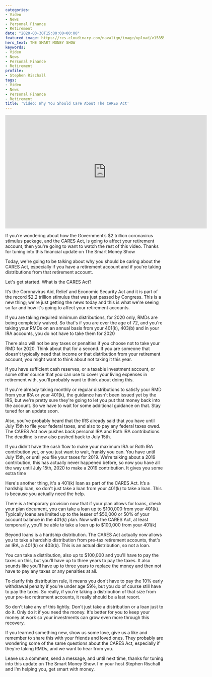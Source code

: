 ```yaml
---
categories:
- Video
- News
- Personal Finance
- Retirement
date: "2020-03-30T15:00:00+00:00"
featured_image: https://res.cloudinary.com/navalign/image/upload/v1585583356/CARES_Act_Cover_qqos8x.png
hero_text: THE SMART MONEY SHOW
keywords:
- Video
- News
- Personal Finance
- Retirement
profile:
- Stephen Rischall
tags:
- Video
- News
- Personal Finance
- Retirement
title: 'Video: Why You Should Care About The CARES Act'
---
```

<iframe src="https://player.vimeo.com/video/401731185" width="640" height="360" frameborder="0" allow="autoplay; fullscreen" allowfullscreen></iframe>

If you’re wondering about how the Government’s $2 trillion coronavirus stimulus package, and the CARES Act, is going to affect your retirement account, then you're going to want to watch the rest of this video. Thanks for tuning into this financial update on The Smart Money Show

Today, we're going to be talking about why you should be caring about the CARES Act, especially if you have a retirement account and if you're taking distributions from that retirement account.

Let's get started. What is the CARES Act?

It’s the Coronavirus Aid, Relief and Economic Security Act and it is part of the record $2.2 trillion stimulus that was just passed by Congress. This is a new thing; we're just getting the news today and this is what we're seeing so far and how it's going to affect your retirement accounts.

If you are taking required minimum distributions, for 2020 only, RMDs are being completely waived. So that's if you are over the age of 72, and you're taking your RMDs on an annual basis from your 401(k), 403(b) and in your IRA accounts, you do not have to take them for 2020

There also will not be any taxes or penalties if you choose not to take your RMD for 2020. Think about that for a second. If you are someone that doesn't typically need that income or that distribution from your retirement account, you might want to think about not taking it this year.

If you have sufficient cash reserves, or a taxable investment account, or some other source that you can use to cover your living expenses in retirement with, you’ll probably want to think about doing this.

If you're already taking monthly or regular distributions to satisfy your RMD from your IRA or your 401(k), the guidance hasn't been issued yet by the IRS, but we're pretty sure they're going to let you put that money back into the account. So we have to wait for some additional guidance on that. Stay tuned for an update soon.

Also, you've probably heard that the IRS already said that you have until July 15th to file your federal taxes, and also to pay any federal taxes owed. The CARES Act now pushes back personal IRA and Roth IRA contributions. The deadline is now also pushed back to July 15th.

If you didn't have the cash flow to make your maximum IRA or Roth IRA contribution yet, or you just want to wait, frankly you can. You have until July 15th, or until you file your taxes for 2019. We’re talking about a 2019 contribution, this has actually never happened before, so now you have all the way until July 15th, 2020 to make a 2019 contribution. It gives you some extra time

Here's another thing, it's a 401(k) loan as part of the CARES Act. It’s a hardship loan, so don't just take a loan from your 401(k) to take a loan. This is because you actually need the help.

There is a temporary provision now that if your plan allows for loans, check your plan document, you can take a loan up to $100,000 from your 401(k). Typically loans are limited up to the lesser of $50,000 or 50% of your account balance in the 401(k) plan. Now with the CARES Act, at least temporarily, you'll be able to take a loan up to $100,000 from your 401(k)

Beyond loans is a hardship distribution. The CARES Act actually now allows you to take a hardship distribution from pre-tax retirement accounts, that's an IRA, a 401(k) or 403(b). This is an actual distribution, so not a loan.

You can take a distribution, also up to $100,000 and you'll have to pay the taxes on this, but you'll have up to three years to pay the taxes. It also sounds like you’ll have up to three years to replace the money and then not have to pay any taxes or any penalties at all.

To clarify this distribution rule, it means you don't have to pay the 10% early withdrawal penalty if you're under age 59½, but you do of course still have to pay the taxes. So really, if you're taking a distribution of that size from your pre-tax retirement accounts, it really should be a last resort.

So don't take any of this lightly. Don't just take a distribution or a loan just to do it. Only do it if you need the money. It's better for you to keep your money at work so your investments can grow even more through this recovery.

If you learned something new, show us some love, give us a like and remember to share this with your friends and loved ones. They probably are wondering some of the same questions about the CARES Act, especially if they're taking RMDs, and we want to hear from you.

Leave us a comment, send a message, and until next time, thanks for tuning into this update on The Smart Money Show. I'm your host Stephen Rischall and I'm helping you, get smart with money.